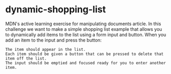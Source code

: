 # dynamic-shopping-list
MDN's active learning exercise for manipulating documents article.
In this challenge we want to make a simple shopping list example that allows you to dynamically add items to the list using a form input and button. When you add an item to the input and press the button:

    The item should appear in the list.
    Each item should be given a button that can be pressed to delete that item off the list.
    The input should be emptied and focused ready for you to enter another item.
